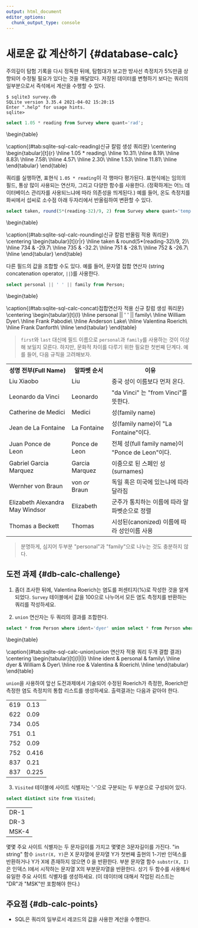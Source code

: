 ```yaml
---
output: html_document
editor_options: 
  chunk_output_type: console
---
```





# 새로운 값 계산하기 {#database-calc}


주의깊이 탐험 기록을 다시 정독한 뒤에, 탐험대가 보고한 방사선 측정치가 5%만큼 상향되어 수정될 필요가 있다는 것을 깨달았다.
저장된 데이터를 변형하기 보다는 쿼리의 일부분으로서 즉석에서 계산을 수행할 수 있다.


```
$ sqlite3 survey.db
SQLite version 3.35.4 2021-04-02 15:20:15
Enter ".help" for usage hints.
sqlite>
```



```sql
select 1.05 * reading from Survey where quant='rad';
```


\begin{table}

\caption{(\#tab:sqlite-sql-calc-reading)신규 칼럼 생성 쿼리문}
\centering
\begin{tabular}[t]{r}
\hline
1.05 * reading\\
\hline
10.31\\
\hline
8.19\\
\hline
8.83\\
\hline
7.58\\
\hline
4.57\\
\hline
2.30\\
\hline
1.53\\
\hline
11.81\\
\hline
\end{tabular}
\end{table}


쿼리를 실행하면, 표현식 `1.05 * reading`이 각 행마다 평가된다.
표현식에는 임의의 필드, 통상 많이 사용되는 연산자, 그리고 다양한 함수를 사용한다.
(정확하게는 어느 데이터베이스 관리자를 사용되느냐에 따라 의존성을 띄게된다.)
예를 들어, 온도 측정치를 화씨에서 섭씨로 소수점 아래 두자리에서 반올림하여 변환할 수 있다.



```sql
select taken, round(5*(reading-32)/9, 2) from Survey where quant='temp';
```


\begin{table}

\caption{(\#tab:sqlite-sql-calc-rounding)신규 칼럼 반올림 적용 쿼리문}
\centering
\begin{tabular}[t]{r|r}
\hline
taken & round(5*(reading-32)/9, 2)\\
\hline
734 & -29.7\\
\hline
735 & -32.2\\
\hline
751 & -28.1\\
\hline
752 & -26.7\\
\hline
\end{tabular}
\end{table}


다른 필드의 값을 조합할 수도 있다. 예를 들어, 문자열 접합 연산자 (string concatenation operator, `||`)를 사용한다. 


```sql
select personal || ' ' || family from Person;
```


\begin{table}

\caption{(\#tab:sqlite-sql-calc-concat)접합연산자 적용 신규 칼럼 생성 쿼리문}
\centering
\begin{tabular}[t]{l}
\hline
personal || ' ' || family\\
\hline
William Dyer\\
\hline
Frank Pabodie\\
\hline
Anderson Lake\\
\hline
Valentina Roerich\\
\hline
Frank Danforth\\
\hline
\end{tabular}
\end{table}


> `first`와 `last` 대신에 필드 이름으로 `personal`과 `family`를 사용하는 것이 이상해 보일지 모른다.
> 하지만, 문화적 차이를 다루기 위한 필요한 첫번째 단계다. 예를 들어, 다음 규칙을 고려해보자.

<table>
  <tr> <th>성명 전부(Full Name)</th> <th>알파벳 순서</th> <th>이유</th> </tr>
  <tr> <td>Liu Xiaobo</td> <td>Liu</td> <td>중국 성이 이름보다 먼저 온다.</td> </tr>
  <tr> <td> Leonardo da Vinci</td> <td>Leonardo</td> <td>"da Vinci" 는 "from Vinci"를 뜻한다.</td> </tr>
  <tr> <td> Catherine de Medici</td> <td>Medici</td> <td>성(family name)</td> </tr>
  <tr> <td> Jean de La Fontaine</td> <td>La Fontaine</td> <td>성(family name)이 "La Fontaine"이다.</td> </tr>
  <tr> <td> Juan Ponce de Leon</td> <td>Ponce de Leon</td> <td>전체 성(full family name)이 "Ponce de Leon"이다.</td> </tr>
  <tr> <td> Gabriel Garcia Marquez</td> <td>Garcia Marquez</td> <td>이중으로 된 스페인 성(surnames)</td> </tr>
  <tr> <td> Wernher von Braun</td> <td>von <em>or</em> Braun</td> <td>독일 혹은 미국에 있는냐에 따라 달라짐</td> </tr>
  <tr> <td> Elizabeth Alexandra May Windsor</td> <td>Elizabeth</td> <td>군주가 통치하는 이름에 따라 알파벳순으로 정렬</td> </tr>
  <tr> <td> Thomas a Beckett</td> <td>Thomas</td> <td>시성된(canonized) 이름에 따라 성인이름 사용</td> </tr>
</table>

> 분명하게, 심지어 두부분 "personal"과 "family"으로 나누는 것도 충분하지 않다.


## 도전 과제 {#db-calc-challenge}

1.  좀더 조사한 뒤에, Valentina Roerich는 염도를 퍼센티지(%)로 작성한 것을 알게되었다.
    `Survey` 테이블에서 값을 100으로 나누어서 모든 염도 측정치를 반환하는 쿼리를 작성하세요.

2.  `union` 연산자는 두 쿼리의 결과를 조합한다.



```sql
select * from Person where ident='dyer' union select * from Person where ident='roe';
```


\begin{table}

\caption{(\#tab:sqlite-sql-calc-union)union 연산자 적용 쿼리 두개 결합 결과}
\centering
\begin{tabular}[t]{l|l|l}
\hline
ident & personal & family\\
\hline
dyer & William & Dyer\\
\hline
roe & Valentina & Roerich\\
\hline
\end{tabular}
\end{table}

`union`을 사용하여 앞선 도전과제에서 기술되어 수정된 Roerich가 측정한, Roerich만 측정한 염도 측정치의 통합 리스트를 생성하세요.
출력결과는 다음과 같아야 한다.

<table>
  <tr> <td>619</td> <td>0.13</td> </tr>
  <tr> <td>622</td> <td>0.09</td> </tr>
  <tr> <td>734</td> <td>0.05</td> </tr>
  <tr> <td>751</td> <td>0.1</td> </tr>
  <tr> <td>752</td> <td>0.09</td> </tr>
  <tr> <td>752</td> <td>0.416</td> </tr>
  <tr> <td>837</td> <td>0.21</td> </tr>
  <tr> <td>837</td> <td>0.225</td> </tr>
</table>


3.  `Visited` 테이블에 사이트 식별자는 '-'으로 구분되는 두 부분으로 구성되어 있다.


```sql
select distinct site from Visited;
```

<div class="out"><table>
<tr><td>DR-1</td></tr>
<tr><td>DR-3</td></tr>
<tr><td>MSK-4</td></tr>
</table></div>


몇몇 주요 사이트 식별자는 두 문자길이를 가지고 몇몇은 3문자길이를 가진다.
"in string" 함수 `instr(X, Y)`은 X 문자열에 문자열 Y가 첫번째 출현의 1-기반 인덱스를 반환하거나 
Y가 X에 존재하지 않으면 0 을 반환한다.
부분 문자열 함수 `substr(X, I)`은 인덱스 I에서 시작하는 문자열 X의 부분문자열을 반환한다.
상기 두 함수를 사용해서 유일한 주요 사이트 식별자를 생성하세요. (이 데이터에 대해서 작업된 리스트는 
"DR"과 "MSK"만 포함해야 한다.)


## 주요점 {#db-calc-points}

*   SQL은 쿼리의 일부로서 레코드의 값을 사용한 계산을 수행한다.


